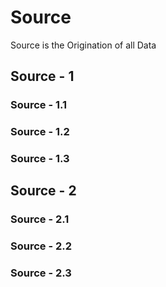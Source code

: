 # Source

Source is the Origination of all Data

## Source - 1

### Source - 1.1

### Source - 1.2

### Source - 1.3


## Source - 2

### Source - 2.1

### Source - 2.2

### Source - 2.3
